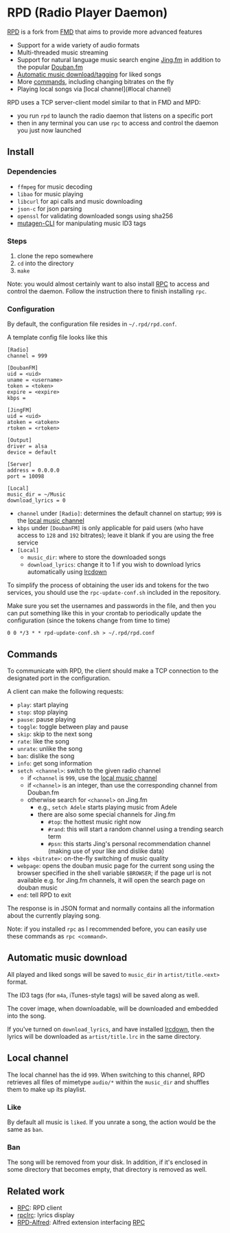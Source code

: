 # RPD (Radio Player Daemon)

[RPD](http://rpd.lynnard.tk) is a fork from [FMD](https://github.com/hzqtc/fmd) that aims to provide more advanced features

* Support for a wide variety of audio formats
* Multi-threaded music streaming
* Support for natural language music search engine [Jing.fm](http://jing.fm) in addition to the popular [Douban.fm](http://douban.fm)
* [Automatic music download/tagging](#automatic-music-download) for liked songs
* More [commands](#commands), including changing bitrates on the fly
* Playing local songs via [local channel](#local channel)

RPD uses a TCP server-client model similar to that in FMD and MPD:

* you run `rpd` to launch the radio daemon that listens on a specific port
* then in any terminal you can use `rpc` to access and control the daemon you just now launched

## Install

### Dependencies

* `ffmpeg` for music decoding
* `libao` for music playing
* `libcurl` for api calls and music downloading
* `json-c` for json parsing
* `openssl` for validating downloaded songs using sha256
* [mutagen-CLI](https://github.com/lynnard/mutagen-CLI) for manipulating music ID3 tags

### Steps

1. clone the repo somewhere
2. `cd` into the directory
3. `make`

Note: you would almost certainly want to also install [RPC][RPC] to access and control the daemon. Follow the instruction there to finish installing `rpc`.

### Configuration

By default, the configuration file resides in `~/.rpd/rpd.conf`.

A template config file looks like this

    [Radio]
    channel = 999

    [DoubanFM]
    uid = <uid>
    uname = <username>
    token = <token>
    expire = <expire>
    kbps = 

    [JingFM]
    uid = <uid>
    atoken = <atoken>
    rtoken = <rtoken>

    [Output]
    driver = alsa
    device = default

    [Server]
    address = 0.0.0.0
    port = 10098

    [Local]
    music_dir = ~/Music
    download_lyrics = 0


* `channel` under `[Radio]`: determines the default channel on startup; `999` is the [local music channel](#local_channel)
* `kbps` under `[DoubanFM]` is only applicable for paid users (who have access to `128` and `192` bitrates); leave it blank if you are using the free service
* `[Local]`
    * `music_dir`: where to store the downloaded songs
    * `download_lyrics`: change it to 1 if you wish to download lyrics automatically using [lrcdown](https://github.com/lynnard/rpdlrc) 

To simplify the process of obtaining the user ids and tokens for the two services, you should use the `rpc-update-conf.sh` included in the repository. 

Make sure you set the usernames and passwords in the file, and then you can put something like this in your crontab to periodically update the configuration (since the tokens change from time to time)

    0 0 */3 * * rpd-update-conf.sh > ~/.rpd/rpd.conf

## Commands

To communicate with RPD, the client should make a TCP connection to the designated port in the configuration.

A client can make the following requests:

* `play`: start playing
* `stop`: stop playing
* `pause`: pause playing
* `toggle`: toggle between play and pause
* `skip`: skip to the next song
* `rate`: like the song
* `unrate`: unlike the song
* `ban`: dislike the song
* `info`: get song information
* `setch <channel>`: switch to the given radio channel
    * if `<channel` is `999`, use the [local music channel](#local-channel)
    * if `<channel>` is an integer, than use the corresponding channel from Douban.fm
    * otherwise search for `<channel>` on Jing.fm
        * e.g., `setch Adele` starts playing music from Adele
        * there are also some special channels for Jing.fm
            * `#top`: the hottest music right now
            * `#rand`: this will start a random channel using a trending search term
            * `#psn`: this starts Jing's personal recommendation channel (making use of your like and dislike data)
* `kbps <bitrate>`: on-the-fly switching of music quality
* `webpage`: opens the douban music page for the current song using the browser specified in the shell variable `$BROWSER`; if the page url is not available e.g. for Jing.fm channels, it will open the search page on douban music
* `end`: tell RPD to exit

The response is in JSON format and normally contains all the information about the currently playing song.

Note: if you installed `rpc` as I recommended before, you can easily use these commands as `rpc <command>`.

## Automatic music download

All played and liked songs will be saved to `music_dir` in `artist/title.<ext>` format. 

The ID3 tags (for `m4a`, iTunes-style tags) will be saved along as well. 

The cover image, when downloadable, will be downloaded and embedded into the song.

If you've turned on `download_lyrics`, and have installed [lrcdown](https://github.com/lynnard/rpdlrc), then the lyrics will be downloaded as `artist/title.lrc` in the same directory.

## Local channel

The local channel has the id `999`. When switching to this channel, RPD retrieves all files of mimetype `audio/*` within the `music_dir` and shuffles them to make up its playlist.

### Like

By default all music is `liked`. If you unrate a song, the action would be the same as `ban`.

### Ban

The song will be removed from your disk. In addition, if it's enclosed in some directory that becomes empty, that directory is removed as well.

## Related work

* [RPC][RPC]: RPD client
* [rpclrc](https://github.com/lynnard/rpclrc): lyrics display
* [RPD-Alfred](https://github.com/lynnard/RPD-Alfred): Alfred extension interfacing [RPC][RPC]

[RPC]: https://github.com/lynnard/RPC "RPC"
